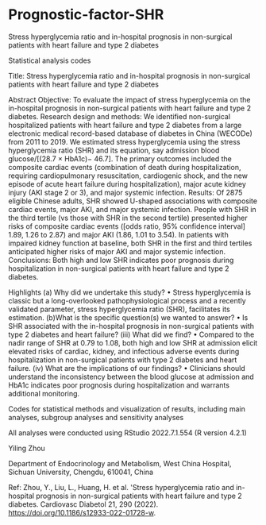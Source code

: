 # Prognostic-factor-SHR
Stress hyperglycemia ratio and in-hospital prognosis in non-surgical patients with heart failure and type 2 diabetes

Statistical analysis codes

Title: Stress hyperglycemia ratio and in-hospital prognosis in non-surgical patients with heart failure and type 2 diabetes

Abstract 
Objective: To evaluate the impact of stress hyperglycemia on the in-hospital prognosis in non-surgical patients with heart failure and type 2 diabetes. Research design and methods: We identified non-surgical hospitalized patients with heart failure and type 2 diabetes from a large electronic medical record-based database of diabetes in China (WECODe) from 2011 to 2019. We estimated stress hyperglycemia using the stress hyperglycemia ratio (SHR) and its equation, say admission blood glucose/[(28.7 × HbA1c)− 46.7]. The primary outcomes included the composite cardiac events (combination of death during hospitalization, requiring cardiopulmonary resuscitation, cardiogenic shock, and the new episode of acute heart failure during hospitalization), major acute kidney injury (AKI stage 2 or 3), and major systemic infection. Results: Of 2875 eligible Chinese adults, SHR showed U-shaped associations with composite cardiac events, major AKI, and major systemic infection. People with SHR in the third tertile (vs those with SHR in the second tertile) presented higher risks of composite cardiac events ([odds ratio, 95% confidence interval] 1.89, 1.26 to 2.87) and major AKI (1.86, 1.01 to 3.54). In patients with impaired kidney function at baseline, both SHR in the first and third tertiles anticipated higher risks of major AKI and major systemic infection. Conclusions: Both high and low SHR indicates poor prognosis during hospitalization in non-surgical patients with heart failure and type 2 diabetes.

Highlights 
(a) Why did we undertake this study? 
• Stress hyperglycemia is classic but a long-overlooked pathophysiological process and a recently validated parameter, stress hyperglycemia ratio (SHR), facilitates its estimation. 
(b)What is the specific question(s) we wanted to answer? 
• Is SHR associated with the in-hospital prognosis in non-surgical patients with type 2 diabetes and heart failure? 
(iii) What did we find? 
• Compared to the nadir range of SHR at 0.79 to 1.08, both high and low SHR at admission elicit elevated risks of cardiac, kidney, and infectious adverse events during hospitalization in non-surgical patients with type 2 diabetes and heart failure. 
(iv) What are the implications of our findings? 
• Clinicians should understand the inconsistency between the blood glucose at admission and HbA1c indicates poor prognosis during hospitalization and warrants additional monitoring.

Codes for statistical methods and visualization of results, including main analyses, subgroup analyses and sensitivity analyses

All analyses were conducted using RStudio 2022.7.1.554 (R version 4.2.1)

Yiling Zhou

Department of Endocrinology and Metabolism, West China Hospital, Sichuan University, Chengdu, 610041, China

Ref: Zhou, Y., Liu, L., Huang, H. et al. 'Stress hyperglycemia ratio and in-hospital prognosis in non-surgical patients with heart failure and type 2 diabetes. Cardiovasc Diabetol 21, 290 (2022). https://doi.org/10.1186/s12933-022-01728-w.
